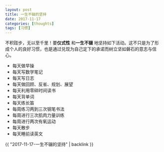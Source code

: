 ```yaml
---
layout: post
title: 一生不辍的坚持
date: 2017-11-17
categories: [thoughts]
tags: [习惯]
---
```


不积跬步，无以至千里！要**仪式性** 和**一生不辍** 地坚持如下活动。这不只是为了形成个人的良好习惯，也是通过兑现为自己定下的承诺而树立坚如磐石的意志与信心。

-   每天做早操
-   每天写数学笔记
-   每天写日志
-   每天做回顾、反省、规划、展望
-   每天利用零碎时间读书
-   每天背单词
-   每天练长笛
-   每周练习两到三次钢笔书法
-   每周进行三次肌肉力量训练
-   每周进行两次有氧运动
-   每天散步
-   每天睡前读英文

{{ "2017-11-17-一生不辍的坚持" | backlink }}
